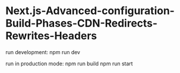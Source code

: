 ﻿# Next.js-Advanced-configuration-Build-Phases-CDN-Redirects-Rewrites-Headers

run development: npm run dev

run in production mode:
npm run build
npm run start
